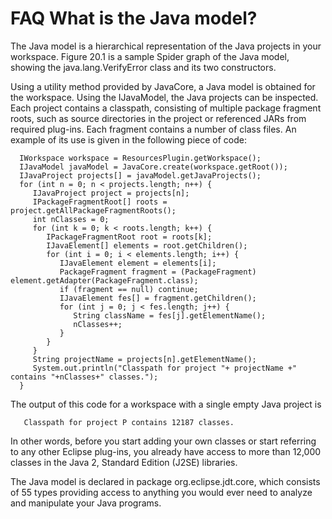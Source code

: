 FAQ What is the Java model?
===========================

The Java model is a hierarchical representation of the Java projects in your workspace. Figure 20.1 is a sample Spider graph of the Java model, showing the java.lang.VerifyError class and its two constructors.

Using a utility method provided by JavaCore, a Java model is obtained for the workspace. Using the IJavaModel, the Java projects can be inspected. Each project contains a classpath, consisting of multiple package fragment roots, such as source directories in the project or referenced JARs from required plug-ins. Each fragment contains a number of class files. An example of its use is given in the following piece of code:

      IWorkspace workspace = ResourcesPlugin.getWorkspace();
      IJavaModel javaModel = JavaCore.create(workspace.getRoot());
      IJavaProject projects[] = javaModel.getJavaProjects();
      for (int n = 0; n < projects.length; n++) {
         IJavaProject project = projects[n];
         IPackageFragmentRoot[] roots = project.getAllPackageFragmentRoots();
         int nClasses = 0;
         for (int k = 0; k < roots.length; k++) {
            IPackageFragmentRoot root = roots[k];
            IJavaElement[] elements = root.getChildren();
            for (int i = 0; i < elements.length; i++) {
               IJavaElement element = elements[i];
               PackageFragment fragment = (PackageFragment) element.getAdapter(PackageFragment.class);
               if (fragment == null) continue;
               IJavaElement fes[] = fragment.getChildren();
               for (int j = 0; j < fes.length; j++) {
                  String className = fes[j].getElementName();
                  nClasses++;
               }
            }
         }
         String projectName = projects[n].getElementName();
         System.out.println("Classpath for project "+ projectName +" contains "+nClasses+" classes.");
      }

The output of this code for a workspace with a single empty Java project is

	   Classpath for project P contains 12187 classes.

In other words, before you start adding your own classes or start referring to any other Eclipse plug-ins, you already have access to more than 12,000 classes in the Java 2, Standard Edition (J2SE) libraries.

The Java model is declared in package org.eclipse.jdt.core, which consists of 55 types providing access to anything you would ever need to analyze and manipulate your Java programs.

